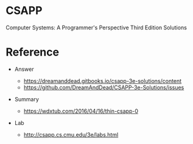 # CSAPP
Computer Systems: A Programmer's Perspective Third Edition Solutions

# Reference
* Answer
  * https://dreamanddead.gitbooks.io/csapp-3e-solutions/content
  * https://github.com/DreamAndDead/CSAPP-3e-Solutions/issues
  
* Summary
  * https://wdxtub.com/2016/04/16/thin-csapp-0
  
* Lab
  * http://csapp.cs.cmu.edu/3e/labs.html
